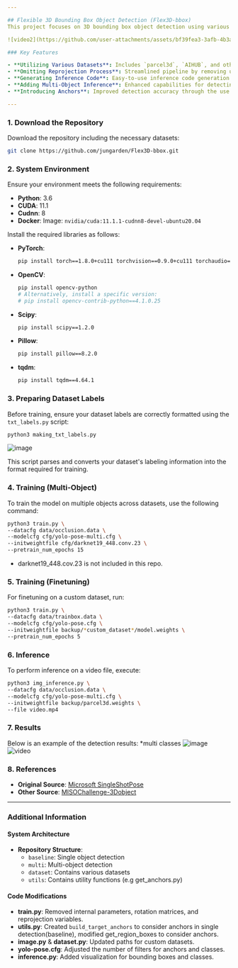 ```yaml
---

## Flexible 3D Bounding Box Object Detection (Flex3D-bbox)
This project focuses on 3D bounding box object detection using various datasets, optimized inference processes, and the introduction of multi-object inference capabilities.

![video2](https://github.com/user-attachments/assets/bf39fea3-3afb-4b3a-aca9-0a6a4da62ab0)

### Key Features

- **Utilizing Various Datasets**: Includes `parcel3d`, `AIHUB`, and other "manually labeled" custom datasets.
- **Omitting Reprojection Process**: Streamlined pipeline by removing unnecessary reprojection.
- **Generating Inference Code**: Easy-to-use inference code generation.
- **Adding Multi-Object Inference**: Enhanced capabilities for detecting multiple objects simultaneously.
- **Introducing Anchors**: Improved detection accuracy through the use of anchors.

---
```


### 1. Download the Repository

Download the repository including the necessary datasets:

```sh
git clone https://github.com/jungarden/Flex3D-bbox.git
```

### 2. System Environment

Ensure your environment meets the following requirements:

- **Python**: 3.6
- **CUDA**: 11.1
- **Cudnn**: 8
- **Docker**: Image: `nvidia/cuda:11.1.1-cudnn8-devel-ubuntu20.04`

Install the required libraries as follows:

- **PyTorch**:

    ```sh
    pip install torch==1.8.0+cu111 torchvision==0.9.0+cu111 torchaudio==0.8.0 -f https://download.pytorch.org/whl/torch_stable.html
    ```

- **OpenCV**:

    ```sh
    pip install opencv-python
    # Alternatively, install a specific version:
    # pip install opencv-contrib-python==4.1.0.25
    ```

- **Scipy**:

    ```sh
    pip install scipy==1.2.0
    ```

- **Pillow**:

    ```sh
    pip install pillow==8.2.0
    ```

- **tqdm**:

    ```sh
    pip install tqdm==4.64.1
    ```

### 3. Preparing Dataset Labels

Before training, ensure your dataset labels are correctly formatted using the `txt_labels.py` script:

```sh
python3 making_txt_labels.py
```
![image](https://github.com/user-attachments/assets/5b821868-8962-4590-97a9-0eba3114513d)

This script parses and converts your dataset's labeling information into the format required for training.

### 4. Training (Multi-Object)

To train the model on multiple objects across datasets, use the following command:

```sh
python3 train.py \
--datacfg data/occlusion.data \
--modelcfg cfg/yolo-pose-multi.cfg \
--initweightfile cfg/darknet19_448.conv.23 \ 
--pretrain_num_epochs 15
```
* darknet19_448.cov.23 is not included in this repo.

### 5. Training (Finetuning)

For finetuning on a custom dataset, run:

```sh
python3 train.py \
--datacfg data/trainbox.data \
--modelcfg cfg/yolo-pose.cfg \
--initweightfile backup/*custom_dataset*/model.weights \
--pretrain_num_epochs 5
```

### 6. Inference

To perform inference on a video file, execute:

```sh
python3 img_inference.py \
--datacfg data/occlusion.data \
--modelcfg cfg/yolo-pose-multi.cfg \
--initweightfile backup/parcel3d.weights \
--file video.mp4
```

### 7. Results

Below is an example of the detection results:
*multi classes
![image](https://github.com/user-attachments/assets/80527fda-cfbc-41ae-b5b3-88779a124084)
![video](https://github.com/user-attachments/assets/43aae97d-c3c4-428c-a886-c2a883a1bf1d)
### 8. References

- **Original Source**: [Microsoft SingleShotPose](https://github.com/microsoft/singleshotpose)
- **Other Source**: [MISOChallenge-3Dobject](https://github.com/DatathonInfo/MISOChallenge-3Dobject)

---

### Additional Information

#### System Architecture
- **Repository Structure**:
  - `baseline`: Single object detection
  - `multi`: Multi-object detection
  - `dataset`: Contains various datasets
  - `utils`: Contains utility functions (e.g get_anchors.py)

#### Code Modifications

- **train.py**: Removed internal parameters, rotation matrices, and reprojection variables.
- **utils.py**: Created `build_target_anchors` to consider anchors in single detection(baseline), modified get_region_boxes to consider anchors.
- **image.py** & **dataset.py**: Updated paths for custom datasets.
- **yolo-pose.cfg**: Adjusted the number of filters for anchors and classes.
- **inference.py**: Added visualization for bounding boxes and classes.
